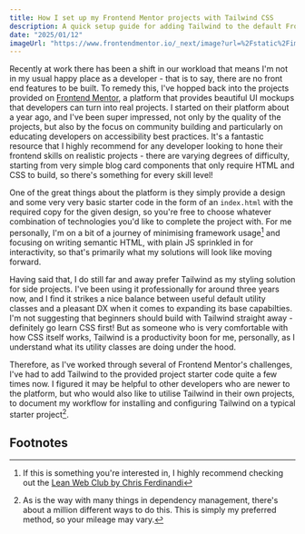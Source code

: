 ```yaml
---
title: How I set up my Frontend Mentor projects with Tailwind CSS
description: A quick setup guide for adding Tailwind to the default Frontend Mentor starter code downloads.
date: "2025/01/12"
imageUrl: "https://www.frontendmentor.io/_next/image?url=%2Fstatic%2Fimages%2Flogo-desktop.svg&w=640&q=75"
---
```


Recently at work there has been a shift in our workload that means I'm not in my usual happy place as a developer - that is to say, there are no front end features to be built. To remedy this, I've hopped back into the projects provided on [Frontend Mentor](https://www.frontendmentor.io/), a platform that provides beautiful UI mockups that developers can turn into real projects. I started on their platform about a year ago, and I've been super impressed, not only by the quality of the projects, but also by the focus on community building and particularly on educating developers on accessibility best practices. It's a fantastic resource that I highly recommend for any developer looking to hone their frontend skills on realistic projects - there are varying degrees of difficulty, starting from very simple blog card components that only require HTML and CSS to build, so there's something for every skill level!

One of the great things about the platform is they simply provide a design and some very very basic starter code in the form of an `index.html` with the required copy for the given design, so you're free to choose whatever combination of technologies you'd like to complete the project with. For me personally, I'm on a bit of a journey of minimising framework usage[^1] and focusing on writing semantic HTML, with plain JS sprinkled in for interactivity, so that's primarily what my solutions will look like moving forward.

Having said that, I do still far and away prefer Tailwind as my styling solution for side projects. I've been using it professionally for around three years now, and I find it strikes a nice balance between useful default utility classes and a pleasant DX when it comes to expanding its base capabilties. I'm not suggesting that beginners should build with Tailwind straight away - definitely go learn CSS first! But as someone who is very comfortable with how CSS itself works, Tailwind is a productivity boon for me, personally, as I understand what its utility classes are doing under the hood.

Therefore, as I've worked through several of Frontend Mentor's challenges, I've had to add Tailwind to the provided project starter code quite a few times now. I figured it may be helpful to other developers who are newer to the platform, but who would also like to utilise Tailwind in their own projects, to document my workflow for installing and configuring Tailwind on a typical starter project[^2].

## Footnotes

[^1]: If this is something you're interested in, I highly recommend checking out the [Lean Web Club by Chris Ferdinandi](https://members.gomakethings.com/)
[^2]: As is the way with many things in dependency management, there's about a million different ways to do this. This is simply my preferred method, so your mileage may vary.
